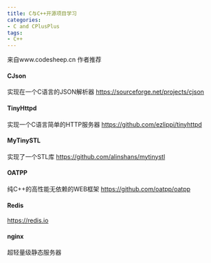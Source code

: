 ```yaml
---
title: C与C++开源项目学习
categories:
- C and CPlusPlus
tags: 
- C++
---
```


来自www.codesheep.cn 作者推荐

#### CJson
实现在一个C语言的JSON解析器
https://sourceforge.net/projects/cjson

#### TinyHttpd
实现一个C语言简单的HTTP服务器
https://github.com/ezlippi/tinyhttpd

#### MyTinySTL
实现了一个STL库
https://github.com/alinshans/mytinystl

#### OATPP
纯C++的高性能无依赖的WEB框架
https://github.com/oatpp/oatpp

#### Redis

https://redis.io

#### nginx
超轻量级静态服务器